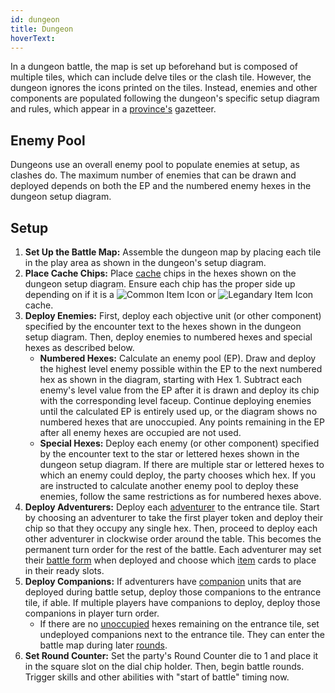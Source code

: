 ```yaml
---
id: dungeon
title: Dungeon
hoverText:
---
```


In a dungeon battle, the map is set up beforehand but is composed of multiple tiles, which can include delve tiles or the clash tile. However, the dungeon ignores the icons printed on the tiles. Instead, enemies and other components are populated following the dungeon's specific setup diagram and rules, which appear in a [province's](/docs/campaign/provinces/) gazetteer.

## Enemy Pool

Dungeons use an overall enemy pool to populate enemies at setup, as clashes do. The maximum number of enemies that can be drawn and deployed depends on both the EP and the numbered enemy hexes in the dungeon setup diagram.

## Setup

1. **Set Up the Battle Map:** Assemble the dungeon map by placing each tile in the play area as shown in the dungeon's setup diagram.
2. **Place Cache Chips:** Place [cache](/docs/glossary/cache) chips in the hexes shown on the dungeon setup diagram. Ensure each chip has the proper side up depending on if it is a <img src="/icons/common-item.svg" alt="Common Item Icon" class="icon-svg" /> or <img src="/icons/legendary-item.svg" alt="Legandary Item Icon" class="icon-svg" /> cache.
3. **Deploy Enemies:** First, deploy each objective unit (or other component) specified by the encounter text to the hexes shown in the dungeon setup diagram. Then, deploy enemies to numbered hexes and special hexes as described below.
   - **Numbered Hexes:** Calculate an enemy pool (EP). Draw and deploy the highest level enemy possible within the EP to the next numbered hex as shown in the diagram, starting with Hex 1. Subtract each enemy's level value from the EP after it is drawn and deploy its chip with the corresponding level faceup. Continue deploying enemies until the calculated EP is entirely used up, or the diagram shows no numbered hexes that are unoccupied. Any points remaining in the EP after all enemy hexes are occupied are not used.
   - **Special Hexes:** Deploy each enemy (or other component) specified by the encounter text to the star or lettered hexes shown in the dungeon setup diagram. If there are multiple star or lettered hexes to which an enemy could deploy, the party chooses which hex. If you are instructed to calculate another enemy pool to deploy these enemies, follow the same restrictions as for numbered hexes above.
4. **Deploy Adventurers:** Deploy each [adventurer](/docs/glossary/adventurer) to the entrance tile. Start by choosing an adventurer to take the first player token and deploy their chip so that they occupy any single hex. Then, proceed to deploy each other adventurer in clockwise order around the table. This becomes the permanent turn order for the rest of the battle. Each adventurer may set their [battle form](docs/battles/battle-forms/) when deployed and choose which [item](/docs/adventurer/items) cards to place in their ready slots.
5. **Deploy Companions:** If adventurers have [companion](/docs/glossary/companion) units that are deployed during battle setup, deploy those companions to the entrance tile, if able. If multiple players have companions to deploy, deploy those companions in player turn order.
   - If there are no [unoccupied](/docs/glossary/occupied) hexes remaining on the entrance tile, set undeployed companions next to the entrance tile. They can enter the battle map during later [rounds](/docs/battles/battle-round).
6. **Set Round Counter:** Set the party's Round Counter die to 1 and place it in the square slot on the dial chip holder. Then, begin battle rounds. Trigger skills and other abilities with "start of battle" timing now.
